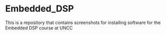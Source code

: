 # Embedded_DSP
This is a repository that contains screenshots for installing software for the Embedded DSP course at UNCC
